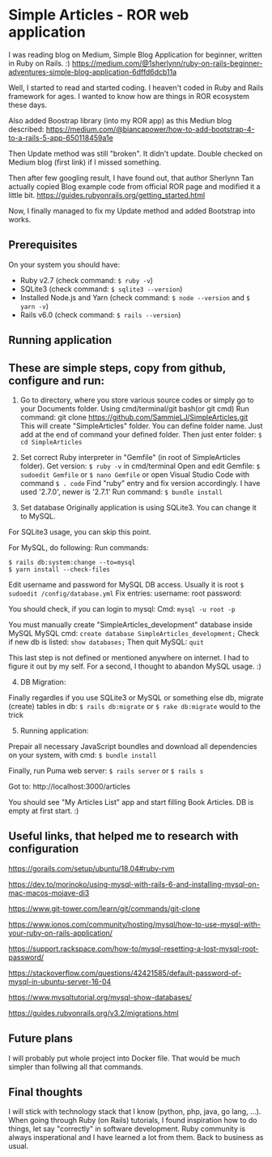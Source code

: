 # Simple Articles - ROR web application

I was reading blog on Medium, Simple Blog Application for beginner, written in Ruby on Rails. :)
https://medium.com/@1sherlynn/ruby-on-rails-beginner-adventures-simple-blog-application-6dffd6dcb11a

Well, I started to read and started coding. I heaven't coded in Ruby and Rails framework for ages. I wanted to know how are things in ROR ecosystem these days.

Also added Boostrap library (into my ROR app) as this Mediun blog described:
https://medium.com/@biancapower/how-to-add-bootstrap-4-to-a-rails-5-app-650118459a1e

Then Update method was still "broken". It didn't update. Double checked on Medium blog (first link) if I missed something.

Then after few googling result, I have found out, that author Sherlynn Tan actually copied Blog example code from official ROR page and modified it a little bit.
https://guides.rubyonrails.org/getting_started.html

Now, I finally managed to fix my Update method and added Bootstrap into works.

## Prerequisites

On your system you should have:
- Ruby v2.7 (check command: ```$ ruby -v```)
- SQLite3 (check command: ```$ sqlite3 --version```)
- Installed Node.js and Yarn (check command: ```$ node --version``` and ```$ yarn -v```)
- Rails v6.0 (check command: ```$ rails --version```)


## Running application

These are simple steps, copy from github, configure and run:
------------------------------------------------------------
1. Go to directory, where you store various source codes or simply go to your Documents folder. Using cmd/terminal/git bash(or git cmd)
Run command: git clone https://github.com/SammieLJ/SimpleArticles.git
This will create "SimpleArticles" folder. You can define folder name. Just add at the end of command your defined folder.
Then just enter folder: ```$ cd SimpleArticles```

2. Set correct Ruby interpreter in "Gemfile" (in root of SimpleArticles folder).
Get version: ```$ ruby -v``` in cmd/terminal
Open and edit Gemfile: ```$ sudoedit Gemfile``` or ```$ nano Gemfile``` or open Visual Studio Code with command ```$ . code```
Find "ruby" entry and fix version accordingly. I have used '2.7.0', newer is '2.7.1'
Run command: ```$ bundle install```

3. Set database
Originally application is using SQLite3. You can change it to MySQL.

For SQLite3 usage, you can skip this point.

For MySQL, do following:
Run commands: 
```
$ rails db:system:change --to=mysql
$ yarn install --check-files
```

Edit username and password for MySQL DB access. Usually it is root
```$ sudoedit /config/database.yml```
Fix entries:
username: root
password: <your-defined-password>

You should check, if you can login to mysql:
Cmd: ```mysql -u root -p```

You must manually create "SimpleArticles_development" database inside MySQL
MySQL cmd: 
```create database SimpleArticles_development;```
Check if new db is listed: ```show databases;```
Then quit MySQL: ```quit```

This last step is not defined or mentioned anywhere on internet. I had to figure it out by my self. For a second, I thought to abandon MySQL usage. :)

4. DB Migration:

Finally regardles if you use SQLite3 or MySQL or something else db,
migrate (create) tables in db: ```$ rails db:migrate``` or ```$ rake db:migrate``` would to the trick

5. Running application:

Prepair all necessary JavaScript boundles and download all dependencies on your system,
with cmd: ```$ bundle install```

Finally, run Puma web server: ```$ rails server``` or ```$ rails s```

Got to: http://localhost:3000/articles

You should see "My Articles List" app and start filling Book Articles. DB is empty at first start. :)

## Useful links, that helped me to research with configuration

https://gorails.com/setup/ubuntu/18.04#ruby-rvm

https://dev.to/morinoko/using-mysql-with-rails-6-and-installing-mysql-on-mac-macos-mojave-di3

https://www.git-tower.com/learn/git/commands/git-clone

https://www.ionos.com/community/hosting/mysql/how-to-use-mysql-with-your-ruby-on-rails-application/

https://support.rackspace.com/how-to/mysql-resetting-a-lost-mysql-root-password/

https://stackoverflow.com/questions/42421585/default-password-of-mysql-in-ubuntu-server-16-04

https://www.mysqltutorial.org/mysql-show-databases/

https://guides.rubyonrails.org/v3.2/migrations.html

## Future plans

I will probably put whole project into Docker file. That would be much simpler than follwing all that commands.

## Final thoughts

I will stick with technology stack that I know (python, php, java, go lang, ...). When going through Ruby (on Rails) tutorials, I found inspiration how to do things, let say "correctly" in software development. Ruby community is always insperational and I have learned a lot from them. Back to business as usual.
